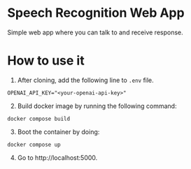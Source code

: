 # Speech Recognition Web App

Simple web app where you can talk to and receive response.

# How to use it

1. After cloning, add the following line to `.env` file.

```
OPENAI_API_KEY="<your-openai-api-key>"
```

2. Build docker image by running the following command:

```
docker compose build
```

3. Boot the container by doing:

```
docker compose up
```

4. Go to http://localhost:5000.
